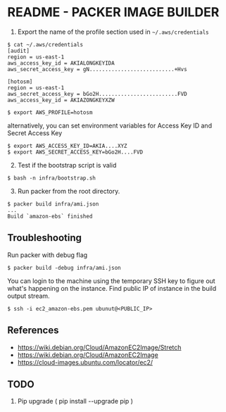 # README - PACKER IMAGE BUILDER

1. Export the name of the profile section used in `~/.aws/credentials`

```
$ cat ~/.aws/credentials
[audit]
region = us-east-1
aws_access_key_id = AKIALONGKEYIDA
aws_secret_access_key = gN...........................+Hvs

[hotosm]
region = us-east-1
aws_secret_access_key = bGo2H.........................FVD
aws_access_key_id = AKIAZONGKEYXZW

$ export AWS_PROFILE=hotosm
```

alternatively, you can set environment variables for Access Key ID and Secret
Access Key

```
$ export AWS_ACCESS_KEY_ID=AKIA....XYZ
$ export AWS_SECRET_ACCESS_KEY=bGo2H....FVD
```

2. Test if the bootstrap script is valid

```
$ bash -n infra/bootstrap.sh
```

3. Run packer from the root directory.

```
$ packer build infra/ami.json
...
Build `amazon-ebs` finished
```

## Troubleshooting

Run packer with debug flag

```
$ packer build -debug infra/ami.json
```

You can login to the machine using the temporary SSH key to figure out what's
happening on the instance. Find public IP of instance in the build output
stream.

```
$ ssh -i ec2_amazon-ebs.pem ubunut@<PUBLIC_IP>
```

## References

- https://wiki.debian.org/Cloud/AmazonEC2Image/Stretch
- https://wiki.debian.org/Cloud/AmazonEC2Image
- https://cloud-images.ubuntu.com/locator/ec2/

## TODO

1. Pip upgrade ( pip install --upgrade pip )
